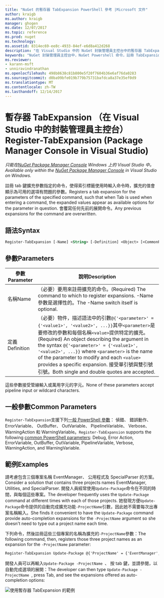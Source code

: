 ```yaml
---
title: "NuGet 的暫存器 TabExpansion PowerShell 參考 |Microsoft 文件"
author: kraigb
ms.author: kraigb
manager: ghogen
ms.date: 12/07/2017
ms.topic: reference
ms.prod: nuget
ms.technology: 
ms.assetid: 8314ec69-ee8c-4933-84ef-e6d8a412d268
description: "在 Visual Studio 中的 NuGet 封裝管理員主控台中的暫存器 TabExpansion PowerShell 命令的參考。"
keywords: "NuGet 封裝管理員主控台中，NuGet Powershell 命令，註冊 TabExpansion NuGet Powershell 參考"
ms.reviewer:
- karann-msft
- unniravindranathan
ms.openlocfilehash: 498b8638c81b800e5f20f7604b36e6af76da0283
ms.sourcegitcommit: d0ba99bfe019b779b75731bafdca8a37e35ef0d9
ms.translationtype: MT
ms.contentlocale: zh-TW
ms.lasthandoff: 12/14/2017
---
```

# <a name="register-tabexpansion-package-manager-console-in-visual-studio"></a><span data-ttu-id="83276-104">暫存器 TabExpansion （在 Visual Studio 中的封裝管理員主控台）</span><span class="sxs-lookup"><span data-stu-id="83276-104">Register-TabExpansion (Package Manager Console in Visual Studio)</span></span>

<span data-ttu-id="83276-105">*只能在[NuGet Package Manager Console](Package-Manager-Console.md) Windows 上的 Visual Studio 中。*</span><span class="sxs-lookup"><span data-stu-id="83276-105">*Available only within the [NuGet Package Manager Console](Package-Manager-Console.md) in Visual Studio on Windows.*</span></span>

<span data-ttu-id="83276-106">註冊 tab 鍵擴充參數指定的命令，使得索引標籤使用時輸入命令時，擴充的值會顯示為可用的選項有問題的參數。</span><span class="sxs-lookup"><span data-stu-id="83276-106">Registers a tab expansion for the parameters of the specified command, such that when Tab is used when entering a command, the expanded values appear as available options for the parameter in question.</span></span> <span data-ttu-id="83276-107">會覆寫任何先前的展開命令。</span><span class="sxs-lookup"><span data-stu-id="83276-107">Any previous expansions for the command are overwritten.</span></span>

## <a name="syntax"></a><span data-ttu-id="83276-108">語法</span><span class="sxs-lookup"><span data-stu-id="83276-108">Syntax</span></span>

```ps
Register-TabExpansion [-Name] <String> [-Definition] <Object> [<CommonParameters>]
```

## <a name="parameters"></a><span data-ttu-id="83276-109">參數</span><span class="sxs-lookup"><span data-stu-id="83276-109">Parameters</span></span>

| <span data-ttu-id="83276-110">參數</span><span class="sxs-lookup"><span data-stu-id="83276-110">Parameter</span></span> | <span data-ttu-id="83276-111">說明</span><span class="sxs-lookup"><span data-stu-id="83276-111">Description</span></span> |
| --- | --- |
| <span data-ttu-id="83276-112">名稱</span><span class="sxs-lookup"><span data-stu-id="83276-112">Name</span></span> | <span data-ttu-id="83276-113">（必要）要用來註冊擴充的命令。</span><span class="sxs-lookup"><span data-stu-id="83276-113">(Required) The command to which to register expansions.</span></span> <span data-ttu-id="83276-114">-Name 參數是選擇性的。</span><span class="sxs-lookup"><span data-stu-id="83276-114">The -Name switch itself is optional.</span></span> |
| <span data-ttu-id="83276-115">定義</span><span class="sxs-lookup"><span data-stu-id="83276-115">Definition</span></span> | <span data-ttu-id="83276-116">（必要）物件，描述語法中的引數`@{'<parameter>' = {'<value1>', '<value2>', ...}}`其中`<parameter>`是要修改的參數和每個名稱`<value>`提供特定的擴充。</span><span class="sxs-lookup"><span data-stu-id="83276-116">(Required) An object describing the argument in the syntax `@{'<parameter>' = {'<value1>', '<value2>', ...}}` where `<parameter>` is the name of the parameter to modify and each `<value>` provides a specific expansion.</span></span> <span data-ttu-id="83276-117">接受單引號與雙引號引號。</span><span class="sxs-lookup"><span data-stu-id="83276-117">Both single and double quotes are accepted.</span></span> |

<span data-ttu-id="83276-118">這些參數接受管線輸入或萬用字元的字元。</span><span class="sxs-lookup"><span data-stu-id="83276-118">None of these parameters accept pipeline input or wildcard characters.</span></span>

## <a name="common-parameters"></a><span data-ttu-id="83276-119">一般參數</span><span class="sxs-lookup"><span data-stu-id="83276-119">Common Parameters</span></span>

<span data-ttu-id="83276-120">`Register-TabExpansion`支援下列[一般 PowerShell 參數](http://go.microsoft.com/fwlink/?LinkID=113216)： 偵錯、 錯誤動作、 ErrorVariable、 OutBuffer、 OutVariable、 PipelineVariable、 Verbose、 WarningAction 和 WarningVariable。</span><span class="sxs-lookup"><span data-stu-id="83276-120">`Register-TabExpansion` supports the following [common PowerShell parameters](http://go.microsoft.com/fwlink/?LinkID=113216): Debug, Error Action, ErrorVariable, OutBuffer, OutVariable, PipelineVariable, Verbose, WarningAction, and WarningVariable.</span></span>

## <a name="examples"></a><span data-ttu-id="83276-121">範例</span><span class="sxs-lookup"><span data-stu-id="83276-121">Examples</span></span>

<span data-ttu-id="83276-122">請考慮包含三個專案名稱 EventManager、 公用程式及 SpecialParser 的方案。</span><span class="sxs-lookup"><span data-stu-id="83276-122">Consider a solution that contains three projects names EventManager, Utilities, and SpecialParser.</span></span> <span data-ttu-id="83276-123">開發人員經常使用`Update-Package`命令在不同的時間，與每個這些專案。</span><span class="sxs-lookup"><span data-stu-id="83276-123">The developer frequently uses the `Update-Package` command at different times with each of those projects.</span></span> <span data-ttu-id="83276-124">她發現方便`Update-Package`命令提供的自動完成擴充功能`-ProjectName`引數，因此她不需要每次出專案名稱輸入。</span><span class="sxs-lookup"><span data-stu-id="83276-124">She finds it convenient to have the `Update-Package` command provide auto-completion expansions for the `-ProjectName` argument so she doesn't need to type out a project name each time.</span></span> 

<span data-ttu-id="83276-125">下列命令，然後註冊這些三個專案的名稱為擴充的`-ProjectName`參數：</span><span class="sxs-lookup"><span data-stu-id="83276-125">The following command, then, registers those three project names as an expansion for the `-ProjectName` parameter:</span></span>

```ps
Register-TabExpansion Update-Package @{'ProjectName' = {'EventManager', 'Utilities', 'SpecialParser'}}    
```

<span data-ttu-id="83276-126">開發人員可以再輸入`Update-Package -ProjectName `、 按 tab 鍵，並請參閱，以自動完成選項的展開：</span><span class="sxs-lookup"><span data-stu-id="83276-126">The developer can then type `Update-Package -ProjectName `, press Tab, and see the expansions offered as auto-completion options:</span></span>

![使用暫存器 TabExpansion 的範例](media/Register-TabExpansion-Example.png)
